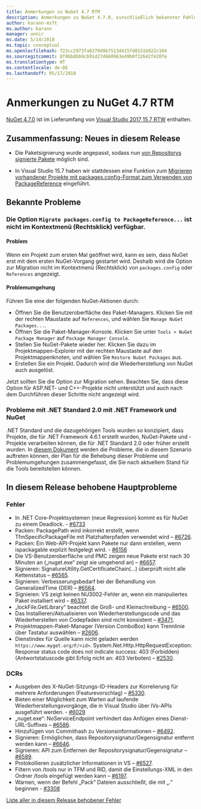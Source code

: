 ```yaml
---
title: Anmerkungen zu NuGet 4.7 RTM
description: Anmerkungen zu NuGet 4.7.0, einschließlich bekannter Fehler, Fehlerkorrekturen, hinzugefügter Features und DCRs.
author: karann-msft
ms.author: karann
manager: unnir
ms.date: 5/14/2018
ms.topic: conceptual
ms.openlocfilehash: f23cc2973fa6370d9b7513d415fd8151b822c104
ms.sourcegitcommit: 8f0bb8bb9cb91d27d660963ed9b0f32642f420fe
ms.translationtype: HT
ms.contentlocale: de-DE
ms.lasthandoff: 05/17/2018
---
```

# <a name="nuget-47-rtm-release-notes"></a>Anmerkungen zu NuGet 4.7 RTM

[NuGet 4.7.0](https://dist.nuget.org/win-x86-commandline/v4.7.0/nuget.exe) ist im Lieferumfang von [Visual Studio 2017 15.7 RTW](https://www.visualstudio.com/news/releasenotes/vs2017-relnotes) enthalten.

## <a name="summary-whats-new-in-this-release"></a>Zusammenfassung: Neues in diesem Release

* Die Paketsignierung wurde angepasst, sodass nun [von Repositorys signierte Pakete](https://github.com/NuGet/Home/wiki/Repository-Signatures) möglich sind.

* In Visual Studio 15.7 haben wir stattdessen eine Funktion zum [Migrieren vorhandener Projekte mit packages.config-Format zum Verwenden von PackageReference](https://docs.microsoft.com/en-us/nuget/reference/migrate-packages-config-to-package-reference) eingeführt.

## <a name="known-issues"></a>Bekannte Probleme

### <a name="the-migrate-packagesconfig-to-packagereference-option-is-not-available-in-the-right-click-context-menu"></a>Die Option `Migrate packages.config to PackageReference...` ist nicht im Kontextmenü (Rechtsklick) verfügbar.

#### <a name="issue"></a>Problem

Wenn ein Projekt zum ersten Mal geöffnet wird, kann es sein, dass NuGet erst mit dem ersten NuGet-Vorgang gestartet wird. Deshalb wird die Option zur Migration nicht im Kontextmenü (Rechtsklick) von `packages.config` oder `References` angezeigt.

#### <a name="workaround"></a>Problemumgehung

Führen Sie eine der folgenden NuGet-Aktionen durch:
* Öffnen Sie die Benutzeroberfläche des Paket-Managers. Klicken Sie mit der rechten Maustaste auf `References`, und wählen Sie `Manage NuGet Packages...`.
* Öffnen Sie die Paket-Manager-Konsole. Klicken Sie unter `Tools > NuGet Package Manager` auf `Package Manager Console`.
* Stellen Sie NuGet-Pakete wieder her. Klicken Sie dazu im Projektmappen-Explorer mit der rechten Maustaste auf den Projektmappenknoten, und wählen Sie `Restore NuGet Packages` aus.
* Erstellen Sie ein Projekt. Dadurch wird die Wiederherstellung von NuGet auch ausgelöst.

Jetzt sollten Sie die Option zur Migration sehen. Beachten Sie, dass diese Option für ASP.NET- und C++-Projekte nicht unterstützt und auch nach dem Durchführen dieser Schritte nicht angezeigt wird.

### <a name="issues-with-net-standard-20-with-net-framework--nuget"></a>Probleme mit .NET Standard 2.0 mit .NET Framework und NuGet

.NET Standard und die dazugehörigen Tools wurden so konzipiert, dass Projekte, die für .NET Framework 4.6.1 erstellt wurden, NuGet-Pakete und -Projekte verarbeiten können, die für .NET Standard 2.0 oder früher erstellt wurden. In [diesem Dokument](https://github.com/dotnet/standard/issues/481) werden die Probleme, die in diesem Szenario auftreten können, der Plan für die Behebung dieser Probleme und Problemumgehungen zusammengefasst, die Sie nach aktuellem Stand für die Tools bereitstellen können.

## <a name="top-issues-fixed-in-this-release"></a>In diesem Release behobene Hauptprobleme

### <a name="bugs"></a>Fehler

* In .NET Core-Projektsystemen (neue Regression) kommt es für NuGet zu einem Deadlock. - [#6733](https://github.com/NuGet/Home/issues/6733)
* Packen: PackagePath wird inkorrekt erstellt, wenn TfmSpecificPackageFile mit Platzhalterpfaden verwendet wird – [#6726](https://github.com/NuGet/Home/issues/6726).
* Packen: Ein Web-API-Projekt kann Pakete nur dann erstellen, wenn ispackagable explizit festgelegt wird. - [#6156](https://github.com/NuGet/Home/issues/6156)
* Die VS-Benutzeroberfläche und PMC zeigen neue Pakete erst nach 30 Minuten an („nuget.exe“ zeigt sie umgehend an) – [#6657](https://github.com/NuGet/Home/issues/6657).
* Signieren: SignatureUtility.GetCertificateChain(...) überprüft nicht alle Kettenstatus – [#6565](https://github.com/NuGet/Home/issues/6565).
* Signieren: Verbesserungsbedarf bei der Behandlung von GeneralizedTime (DER) – [#6564](https://github.com/NuGet/Home/issues/6564).
* Signieren: VS zeigt keinen NU3002-Fehler an, wenn ein manipuliertes Paket installiert wird – [#6337](https://github.com/NuGet/Home/issues/6337).
* „lockFile.GetLibrary“ beachtet die Groß- und Kleinschreibung – [#6500](https://github.com/NuGet/Home/issues/6500).
* Das Installieren/Aktualisieren von Wiederherstellungscode und das Wiederherstellen von Codepfaden sind nicht konsistent – [#3471](https://github.com/NuGet/Home/issues/3471).
* Projektmappen-Paket-Manager (Version ComboBox) kann Trennlinie über Tastatur auswählen – [#2606](https://github.com/NuGet/Home/issues/2606).
* Dienstindex für Quelle kann nicht geladen werden `https://www.myget.org/F/<id>`. System.Net.Http.HttpRequestException: Response status code does not indicate success: 403 (Forbidden) (Antwortstatuscode gibt Erfolg nicht an: 403 Verboten) – [#2530](https://github.com/NuGet/Home/issues/2530).

### <a name="dcrs"></a>DCRs

* Ausgeben des X-NuGet-Sitzungs-ID-Headers zur Korrelierung für mehrere Anforderungen (Featurevorschlag) – [#5330](https://github.com/NuGet/Home/issues/5330).
* Bieten einer Möglichkeit zum Warten auf laufende Wiederherstellungsvorgänge, die in Visual Studio über IVs-APIs ausgeführt werden. - [#6029](https://github.com/NuGet/Home/issues/6029)
* „nuget.exe“: NoServiceEndpoint verhindert das Anfügen eines Dienst-URL-Suffixes – [#6586](https://github.com/NuGet/Home/issues/6586).
* Hinzufügen von Commithash zu Versionsinformationen – [#6492](https://github.com/NuGet/Home/issues/6492).
* Signieren: Ermöglichen, dass Repositorysignatur/Gegensignatur entfernt werden kann – [#6646](https://github.com/NuGet/Home/issues/6646).
* Signieren: API zum Entfernen der Repositorysignatur/Gegensignatur – [#6589](https://github.com/NuGet/Home/issues/6589).
* Protokollieren zusätzlicher Informationen in VS – [#6527](https://github.com/NuGet/Home/issues/6527).
* Filtern von /tools nur in TFM und RID, damit die Einstellungs-XML in den Ordner /tools eingefügt werden kann – [#6197](https://github.com/NuGet/Home/issues/6197).
* Warnen, wenn der Befehl „Pack“ Dateien ausschließt, die mit „.“ beginnen  - [#3308](https://github.com/NuGet/Home/issues/3308)

[Liste aller in diesem Release behobener Fehler](https://github.com/NuGet/Home/issues?q=is%3Aissue+is%3Aclosed+milestone%3A%224.7")
